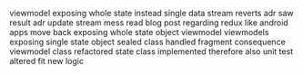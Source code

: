 viewmodel exposing whole state instead single data stream reverts adr saw result adr update stream mess read blog post regarding redux like android apps move back exposing whole state object viewmodel viewmodels exposing single state object sealed class handled fragment consequence viewmodel class refactored state class implemented therefore also unit test altered fit new logic